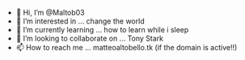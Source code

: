 - 👋 Hi, I’m @Maltob03
- 👀 I’m interested in ... change the world
- 🌱 I’m currently learning ... how to learn while i sleep
- 💞️ I’m looking to collaborate on ... Tony Stark
- 📫 How to reach me ... matteoaltobello.tk (if the domain is active!!)

<!---
Maltob03/Maltob03 is a ✨ special ✨ repository because its `README.md` (this file) appears on your GitHub profile.
You can click the Preview link to take a look at your changes.
--->
